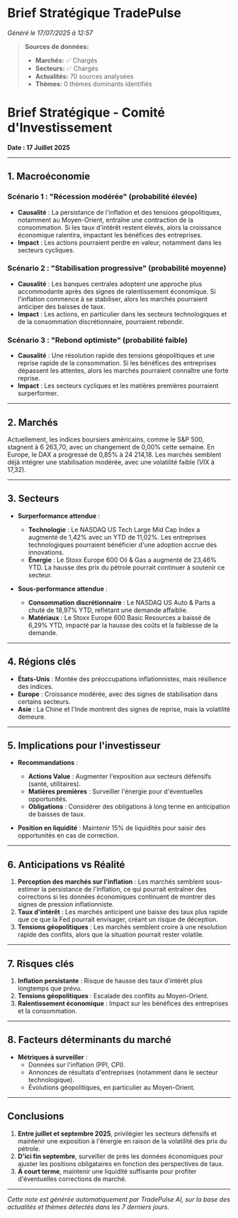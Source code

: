 # Brief Stratégique TradePulse

*Généré le 17/07/2025 à 12:57*

> **Sources de données:**
> - **Marchés:** ✅ Chargés
> - **Secteurs:** ✅ Chargés
> - **Actualités:** 70 sources analysées
> - **Thèmes:** 0 thèmes dominants identifiés

# Brief Stratégique - Comité d'Investissement

**Date : 17 Juillet 2025**

---

## 1. Macroéconomie

### Scénario 1 : "Récession modérée" (probabilité élevée)
- **Causalité** : La persistance de l'inflation et des tensions géopolitiques, notamment au Moyen-Orient, entraîne une contraction de la consommation. Si les taux d'intérêt restent élevés, alors la croissance économique ralentira, impactant les bénéfices des entreprises.
- **Impact** : Les actions pourraient perdre en valeur, notamment dans les secteurs cycliques.

### Scénario 2 : "Stabilisation progressive" (probabilité moyenne)
- **Causalité** : Les banques centrales adoptent une approche plus accommodante après des signes de ralentissement économique. Si l'inflation commence à se stabiliser, alors les marchés pourraient anticiper des baisses de taux.
- **Impact** : Les actions, en particulier dans les secteurs technologiques et de la consommation discrétionnaire, pourraient rebondir.

### Scénario 3 : "Rebond optimiste" (probabilité faible)
- **Causalité** : Une résolution rapide des tensions géopolitiques et une reprise rapide de la consommation. Si les bénéfices des entreprises dépassent les attentes, alors les marchés pourraient connaître une forte reprise.
- **Impact** : Les secteurs cycliques et les matières premières pourraient surperformer.

---

## 2. Marchés

Actuellement, les indices boursiers américains, comme le S&P 500, stagnent à 6 263,70, avec un changement de 0,00% cette semaine. En Europe, le DAX a progressé de 0,85% à 24 214,18. Les marchés semblent déjà intégrer une stabilisation modérée, avec une volatilité faible (VIX à 17,32).

---

## 3. Secteurs

- **Surperformance attendue** : 
  - **Technologie** : Le NASDAQ US Tech Large Mid Cap Index a augmenté de 1,42% avec un YTD de 11,02%. Les entreprises technologiques pourraient bénéficier d'une adoption accrue des innovations.
  - **Énergie** : Le Stoxx Europe 600 Oil & Gas a augmenté de 23,46% YTD. La hausse des prix du pétrole pourrait continuer à soutenir ce secteur.

- **Sous-performance attendue** : 
  - **Consommation discrétionnaire** : Le NASDAQ US Auto & Parts a chuté de 18,97% YTD, reflétant une demande affaiblie.
  - **Matériaux** : Le Stoxx Europe 600 Basic Resources a baissé de 6,29% YTD, impacté par la hausse des coûts et la faiblesse de la demande.

---

## 4. Régions clés

- **États-Unis** : Montée des préoccupations inflationnistes, mais résilience des indices.
- **Europe** : Croissance modérée, avec des signes de stabilisation dans certains secteurs.
- **Asie** : La Chine et l'Inde montrent des signes de reprise, mais la volatilité demeure.

---

## 5. Implications pour l'investisseur

- **Recommandations** :
  - **Actions Value** : Augmenter l'exposition aux secteurs défensifs (santé, utilitaires).
  - **Matières premières** : Surveiller l'énergie pour d'éventuelles opportunités.
  - **Obligations** : Considérer des obligations à long terme en anticipation de baisses de taux.

- **Position en liquidité** : Maintenir 15% de liquidités pour saisir des opportunités en cas de correction.

---

## 6. Anticipations vs Réalité

1. **Perception des marchés sur l'inflation** : Les marchés semblent sous-estimer la persistance de l'inflation, ce qui pourrait entraîner des corrections si les données économiques continuent de montrer des signes de pression inflationniste.
2. **Taux d'intérêt** : Les marchés anticipent une baisse des taux plus rapide que ce que la Fed pourrait envisager, créant un risque de déception.
3. **Tensions géopolitiques** : Les marchés semblent croire à une résolution rapide des conflits, alors que la situation pourrait rester volatile.

---

## 7. Risques clés

1. **Inflation persistante** : Risque de hausse des taux d'intérêt plus longtemps que prévu.
2. **Tensions géopolitiques** : Escalade des conflits au Moyen-Orient.
3. **Ralentissement économique** : Impact sur les bénéfices des entreprises et la consommation.

---

## 8. Facteurs déterminants du marché

- **Métriques à surveiller** :
  - Données sur l'inflation (PPI, CPI).
  - Annonces de résultats d'entreprises (notamment dans le secteur technologique).
  - Évolutions géopolitiques, en particulier au Moyen-Orient.

---

## Conclusions

1. **Entre juillet et septembre 2025**, privilégier les secteurs défensifs et maintenir une exposition à l'énergie en raison de la volatilité des prix du pétrole.
2. **D'ici fin septembre**, surveiller de près les données économiques pour ajuster les positions obligataires en fonction des perspectives de taux.
3. **À court terme**, maintenir une liquidité suffisante pour profiter d'éventuelles corrections de marché.

---

*Cette note est générée automatiquement par TradePulse AI, sur la base des actualités et thèmes détectés dans les 7 derniers jours.*
